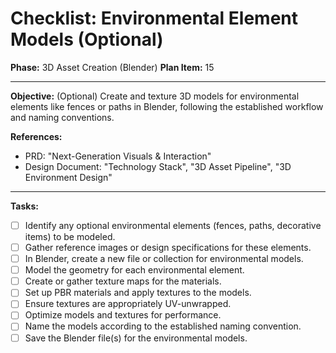 # Checklist: Environmental Element Models (Optional)

**Phase:** 3D Asset Creation (Blender)
**Plan Item:** 15

---

**Objective:** (Optional) Create and texture 3D models for environmental elements like fences or paths in Blender, following the established workflow and naming conventions.

**References:**
- PRD: "Next-Generation Visuals & Interaction"
- Design Document: "Technology Stack", "3D Asset Pipeline", "3D Environment Design"

---

**Tasks:**

- [ ] Identify any optional environmental elements (fences, paths, decorative items) to be modeled.
- [ ] Gather reference images or design specifications for these elements.
- [ ] In Blender, create a new file or collection for environmental models.
- [ ] Model the geometry for each environmental element.
- [ ] Create or gather texture maps for the materials.
- [ ] Set up PBR materials and apply textures to the models.
- [ ] Ensure textures are appropriately UV-unwrapped.
- [ ] Optimize models and textures for performance.
- [ ] Name the models according to the established naming convention.
- [ ] Save the Blender file(s) for the environmental models.